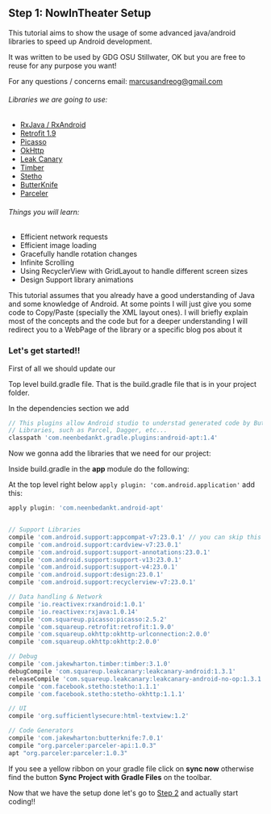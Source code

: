 ## Step 1: NowInTheater Setup

This tutorial aims to show the usage of some advanced java/android libraries to speed up Android development.

It was written to be used by GDG OSU Stillwater, OK but you are free to reuse for any purpose you want!

For any questions / concerns email: marcusandreog@gmail.com

###### Libraries we are going to  use:
* [RxJava / RxAndroid](https://github.com/ReactiveX/RxAndroid)
* [Retrofit 1.9](http://square.github.io/retrofit/)
* [Picasso](http://square.github.io/picasso/)
* [OkHttp](http://square.github.io/okhttp/)
* [Leak Canary](https://github.com/square/leakcanary)
* [Timber](https://github.com/JakeWharton/timber)
* [Stetho](http://facebook.github.io/stetho/)
* [ButterKnife](http://jakewharton.github.io/butterknife/)
* [Parceler](https://github.com/johncarl81/parceler)

###### Things you will learn:
* Efficient network requests
* Efficient image loading
* Gracefully handle rotation changes
* Infinite Scrolling
* Using RecyclerView with GridLayout to handle different screen sizes
* Design Support library animations

This tutorial assumes that you already have a good understanding of Java and some knowledge of Android. At some points I will just give you some code to Copy/Paste (specially the XML layout ones).
I will briefly explain most of the concepts and the code but for a deeper understanding I will redirect you to a WebPage of the library or a specific blog pos about it

### Let's get started!!

First of all we should update our

Top level build.gradle file. That is the build.gradle file that is in your project folder.

In the dependencies section we add

```groovy
// This plugins allow Android studio to understad generated code by ButterKnife and other
// Libraries, such as Parcel, Dagger, etc...
classpath 'com.neenbedankt.gradle.plugins:android-apt:1.4'
```

Now we gonna add the libraries that we need for our project:

Inside build.gradle in the **app** module do the following:

At the top level right below ``` apply plugin: 'com.android.application' ``` add this:

```groovy
apply plugin: 'com.neenbedankt.android-apt'
```

```groovy

// Support Libraries
compile 'com.android.support:appcompat-v7:23.0.1' // you can skip this one if you already have.
compile 'com.android.support:cardview-v7:23.0.1'
compile 'com.android.support:support-annotations:23.0.1'
compile 'com.android.support:support-v13:23.0.1'
compile 'com.android.support:support-v4:23.0.1'
compile 'com.android.support:design:23.0.1'
compile 'com.android.support:recyclerview-v7:23.0.1'

// Data handling & Network
compile 'io.reactivex:rxandroid:1.0.1'
compile 'io.reactivex:rxjava:1.0.14'
compile 'com.squareup.picasso:picasso:2.5.2'
compile 'com.squareup.retrofit:retrofit:1.9.0'
compile 'com.squareup.okhttp:okhttp-urlconnection:2.0.0'
compile 'com.squareup.okhttp:okhttp:2.0.0'

// Debug
compile 'com.jakewharton.timber:timber:3.1.0'
debugCompile 'com.squareup.leakcanary:leakcanary-android:1.3.1'
releaseCompile 'com.squareup.leakcanary:leakcanary-android-no-op:1.3.1'
compile 'com.facebook.stetho:stetho:1.1.1'
compile 'com.facebook.stetho:stetho-okhttp:1.1.1'

// UI
compile 'org.sufficientlysecure:html-textview:1.2'

// Code Generators
compile 'com.jakewharton:butterknife:7.0.1'
compile "org.parceler:parceler-api:1.0.3"
apt "org.parceler:parceler:1.0.3"

```

If you see a yellow ribbon on your gradle file click on **sync now** otherwise find the button **Sync Project with Gradle Files** on the toolbar.

Now that we have the setup done let's go to [Step 2](https://github.com/fnk0/NowInTheater/blob/master/step2.md) and actually start coding!!

